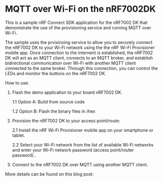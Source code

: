 # MQTT over Wi-Fi on the nRF7002DK

This is a sample nRF Connect SDK application for the nRF7002 DK that demonistrate the use of the provisioning service and running MQTT over Wi-Fi.

The sample uses the prvisinoing service to allow you to securely connect the nRF7002 DK to your Wi-Fi network using the the nRF Wi-Fi Provisioner mobile app.
Once connection to the internent is established, the nRF7002 DK will act as an MQTT client, connects to an MQTT broker, and establish bidirectional communication over Wi-Fi
with another MQTT client connected to the same broker. Through this connection, you can control the LEDs and monitor the buttons on the nRF7002 DK. 

How to use:

1.  Flash the demo application to your board nRF7002 DK.
    
    1.1 Option A: Build from source code
    
    1.2 Option B: Flash the binary files in /hex

2.  Provision the nRF7002 DK to your access point/route:

    2.1 Install the nRF Wi-Fi Provisioner mobile app on your smartphone or tablet.

    2.2 Select your Wi-Fi network from the list of available Wi-Fi networks and enter your Wi-Fi network password (access point/router password)..

3.  Connect to the nRF7002 DK over MQTT using another MQTT client.

More details can be found on this blog post: 
